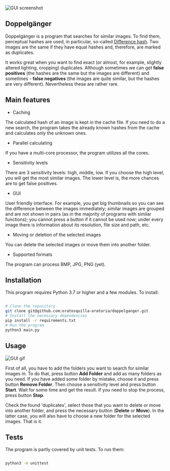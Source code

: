 ![GUI screenshot](https://raw.githubusercontent.com/oratosquilla-oratoria/doppelganger/master/docs/resources/gui.png)

## Doppelgänger

Doppelgänger is a program that searches for similar images. To find them, perceptual hashes are used, in particular, so-called [Difference hash](https://www.hackerfactor.com/blog/index.php?/archives/529-Kind-of-Like-That.html). Two images are the same if they have equal hashes and, therefore, are marked as duplicates.

It works great when you want to find exact (or almost, for example, slightly altered lighting, cropping) duplicates. Although sometimes we can get **false positives** (the hashes are the same but the images are different) and sometimes - **false negatives** (the images are quite similar, but the hashes are very different). Nevertheless these are rather rare.

## Main features

- Caching

The calculated hash of an image is kept in the cache file. If you need to do a new search, the program takes the already known hashes from the cache and calculates only the unknown ones.

- Parallel calculating

If you have a multi-core processor, the program utilizes all the cores.

- Sensitivity levels

There are 3 sensitivity levels: high, middle, low. If you choose the high level, you will get the most similar images. The lower level is, the more chances are to get false positives.

- GUI

User friendly interface. For example, you get big thumbnails so you can see the difference between the images immediately; similar images are grouped and are not shown in pairs (as in the majority of programs with similar functions); you cannot press a button if it cannot be used now; under every image there is information about its resolution, file size and path, etc.

- Moving or deletion of the selected images

You can delete the selected images or move them into another folder.

- Supported formats

The program can process BMP, JPG, PNG (yet).

## Installation

This program requires Python 3.7 or higher and a few modules. To install:

```bash

# Clone the repository
git clone git@github.com:oratosquilla-oratoria/doppelganger.git
# Install the necessary dependencies
pip install -r requirements.txt
# Run the program
python3 main.py

```

## Usage

![GUI gif](https://raw.githubusercontent.com/oratosquilla-oratoria/doppelganger/master/docs/resources/gui.gif)

First of all, you have to add the folders you want to search for similar images in. To do that, press button **Add Folder** and add as many folders as you need. If you have added some folder by mistake, choose it and press button **Remove Folder**. Then choose a sensitivity level and press button **Start**. Wait for some time and get the result. If you need to stop the process, press button **Stop**.

Check the found 'duplicates', select those that you want to delete or move into another folder, and press the necessary button (**Delete** or **Move**). In the latter case, you will also have to choose a new folder for the selected images. That is it.

## Tests

The program is partly covered by unit tests. To run them:

```bash

python3 -m unittest

```

